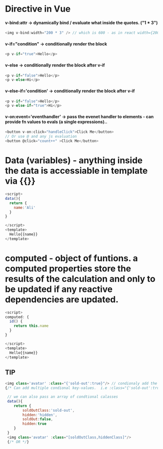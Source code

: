 # Directive in Vue

#### v-bind:attr -> dynamically bind / evaluate what inside the quotes. ("1 \* 3")

```js
<img v-bind:width="200 * 3" /> // which is 600 - as in react width={200 * 3}
```

#### v-if="condition" -> conditionally render the block

```js
<p v-if="true">Hello</p>
```

#### v-else -> conditionally render the block after v-if

```js
<p v-if="false">Hello</p>
<p v-else>Hi</p>
```

#### v-else-if='condition' -> conditionally render the block after v-if

```js
<p v-if="false">Hello</p>
<p v-else-if="true">Hi</p>
```

#### v-on:event='eventhandler' -> pass the evenet handler to elements - can provide fn values to evals (a single expressions)..

```js
<button v-on:click="handleClick">Click Me</button>
// Or use @ and any js evaluation
<button @click="count++" >Click Me</button>
```

# Data (variables) - anything inside the data is accessiable in template via {{}}

```js
<script>
data(){
  return {
    name:'Ali'
  }
}

</script>
<template>
  Hello{{name}}
</template>
```

# computed - object of funtions. a computed properties store the results of the calculation and only to be updated if any reactive dependencies are updated.

```js
<script>
computed: {
  id() {
    return this.name
  }
}

</script>
<template>
  Hello{{name}}
</template>
```

## TIP

```js
<img class='avatar' :class="{'sold-out':true}"/> // condionaly add the class sold-out if ture. so avatar sold-out. if condition is false not applied.
{/* Can add multiple condional key-values.  i.e :class="{'sold-out':true, 'hidden':hidden}"*/}

 // we can also pass an array of condtional calasses
 data(){
    return {
        soldOutClass:'sold-out',
        hidden:'hidden',
        soldOut:false,
        hidden:true
    }
 }
 <img class='avatar' :class="[soldOutClass,hiddenClass]"/>
 {/* OR */}
```
 <img class='avatar' :class="[soldout ? soldOutClass : '',{'hiden':hidden}]"/>
